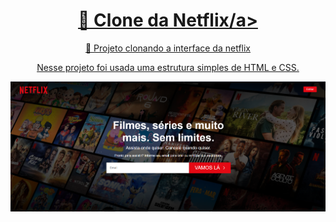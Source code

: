 <h1 align="center">
    <a href="https://pt-br.reactjs.org/">🔗 Clone da Netflix/a>
</h1>
<p align="center">🚀 Projeto clonando a interface da netflix</p>
<p align="center">Nesse projeto foi usada uma estrutura simples de HTML e CSS.</p>
<img align="center" src="./img/netflix-ss" alt="GitHub Readme Stats Themes" width="600px"/>